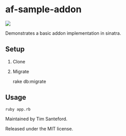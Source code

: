 af-sample-addon
===============

<img src="http://appfog.com/images/logo.png" />

Demonstrates a basic addon implementation in sinatra.

## Setup ##

1) Clone

2) Migrate

    rake db:migrate


## Usage ##

    ruby app.rb


Maintained by Tim Santeford.

Released under the MIT license.
